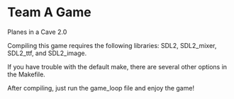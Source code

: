 # Team A Game

Planes in a Cave 2.0

Compiling this game requires the following libraries: SDL2, SDL2_mixer, SDL2_ttf, and SDL2_image.

If you have trouble with the default make, there are several other options in the Makefile.

After compiling, just run the game_loop file and enjoy the game!